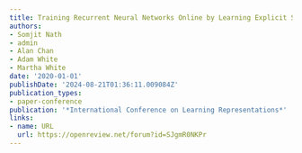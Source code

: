 ```yaml
---
title: Training Recurrent Neural Networks Online by Learning Explicit State Variables
authors:
- Somjit Nath
- admin
- Alan Chan
- Adam White
- Martha White
date: '2020-01-01'
publishDate: '2024-08-21T01:36:11.009084Z'
publication_types:
- paper-conference
publication: '*International Conference on Learning Representations*'
links:
- name: URL
  url: https://openreview.net/forum?id=SJgmR0NKPr
---
```


